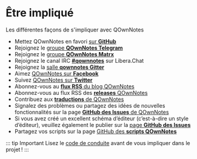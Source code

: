 # Être impliqué

Les différentes façons de s'impliquer avec QOwnNotes

- Mettez QOwnNotes en favori [sur **GitHub**](https://github.com/pbek/QOwnNotes)
- Rejoignez le [groupe **QOwnNotes Telegram**](https://t.me/QOwnNotes)
- Rejoignez le [groupe **QOwnNotes Matrx**](https://matrix.to/#/#qownnotes:matrix.org)
- Rejoignez le canal IRC [**#qownnotes**](https://web.libera.chat/#qownnotes) sur Libera.Chat
- Rejoignez la [salle **qownnotes Gitter**](https://gitter.im/qownnotes/qownnotes)
- Aimez [ QOwnNotes sur **Facebook** ](https://www.facebook.com/QOwnNotes/)
- Suivez [QOwnNotes sur **Twitter**](https://twitter.com/QOwnNotes)
- Abonnez-vous au [**flux RSS** du blog QOwnNotes](https://feeds.feedburner.com/QOwnNotesBlog)
- Abonnez-vous au flux RSS des [ **releases** QOwnNotes](https://feeds.feedburner.com/QOwnNotesReleases)
- Contribuez aux [**traductions** de QOwnNotes](translation.md)
- Signalez des problèmes ou partagez des idées de nouvelles fonctionnalités sur la page [**GitHub des Issues** de QOwnNotes](https://github.com/pbek/QOwnNotes/issues)
- Si vous avez créé un excellent schéma d’éditeur (c’est-à-dire un style d’éditeur), veuillez également le publier sur la [page **GitHub des Issues**](https://github.com/pbek/QOwnNotes/issues)
- Partagez vos scripts sur la page [GitHub des **scripts QOwnNotes** ](https://github.com/qownnotes/scripts)

::: tip Important
Lisez le [code de conduite](./code-of-conduct.md) avant de vous impliquer dans le projet !
:::

